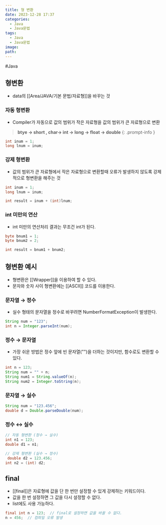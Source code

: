 ```yaml
---
title: 형 변환
date: 2023-12-28 17:37
categories:
  - Java
  - Java문법
tags:
  - Java
  - Java문법
image: 
path:
---
```

#Java 

## 형변환
- data의 [[Area/JAVA/기본 문법/자료형]]을 바꾸는 것

### 자동 형변환
- Compiler가 자동으로 값의 범위가 작은 자료형을 값의 범위가 큰 자료형으로 변환

> **btye → short , char→ int → long → float → double**
{: .prompt-info }

```java
int inum = 1;
long lnum = inum;
```    

### 강제 형변환
- 값의 범위가 큰 자료형에서 작은 자료형으로 변환할때 오류가 발생하지 않도록 강제적으로 형변환을 해주는 것
```java
int inum = 1;
long lnum = inum;

int result = inum + (int)lnum;
```
    

### int 미만의 연산
- int 미만의 연산처리 결과는 무조건 int가 된다.
```java
byte bnum1 = 1;
byte bnum2 = 2;

int result = bnum1 + bnum2;
```


## 형변환 예시
+ 형변환은 [[Wrapper]]을 이용하여 할 수 있다.
+ 문자와 숫자 사이 형변환에는 [[ASCII]] 코드를 이용한다.

### 문자열 → 정수
+ 실수 형태의 문자열을 정수로 바꾸려면 NumberFormatException이 발생한다.
```java
String num = "123";
int n = Integer.parseInt(num);
```
 
### 정수 → 문자열
+ 가장 쉬운 방법은 정수 앞에 빈 문자열("")을 더하는 것이지만, 함수로도 변환할 수 있다.
```java
int n = 123;
String num = "" + n;
String num1 = String.valueOf(n);
String num2 = Integer.toString(n);
```
### 문자열 → 실수
```java
String num = "123.456";
double d = Double.parseDouble(num);
```

### 정수 ↔ 실수
```java
// 자동 형변환 (정수 → 실수)
int n1 = 123;
double d1 = n1;

// 강제 형변환 (실수 → 정수)
 double d2 = 123.456;
int n2 = (int) d2;
```

## final
+ [[final]]은 자료형에 값을 단 한 번만 설정할 수 있게 강제하는 키워드이다.
+ 값을 한 번 설정하면 그 값을 다시 설정할 수 없다.
+ list에도 사용 가능하다.
```java
final int n = 123;  // final로 설정하면 값을 바꿀 수 없다.
n = 456;  // 컴파일 오류 발생
```